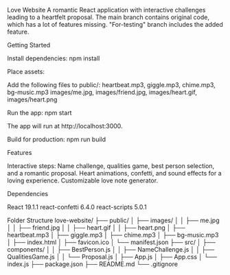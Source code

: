 Love Website
A romantic React application with interactive challenges leading to a heartfelt proposal.
The main branch contains original code, which has a lot of features missing. "For-testing" branch includes the added feature.

Getting Started

Install dependencies:
npm install


Place assets:

Add the following files to public/:
heartbeat.mp3, giggle.mp3, chime.mp3, bg-music.mp3
images/me.jpg, images/friend.jpg, images/heart.gif, images/heart.png




Run the app:
npm start

The app will run at http://localhost:3000.

Build for production:
npm run build



Features

Interactive steps: Name challenge, qualities game, best person selection, and a romantic proposal.
Heart animations, confetti, and sound effects for a loving experience.
Customizable love note generator.

Dependencies

React 19.1.1
react-confetti 6.4.0
react-scripts 5.0.1

Folder Structure
love-website/
├── public/
│   ├── images/
│   │   ├── me.jpg
│   │   ├── friend.jpg
│   │   ├── heart.gif
│   │   ├── heart.png
│   ├── heartbeat.mp3
│   ├── giggle.mp3
│   ├── chime.mp3
│   ├── bg-music.mp3
│   ├── index.html
│   ├── favicon.ico
│   └── manifest.json
├── src/
│   ├── components/
│   │   ├── BestPerson.js
│   │   ├── NameChallenge.js
│   │   ├── QualitiesGame.js
│   │   └── Proposal.js
│   ├── App.js
│   ├── App.css
│   └── index.js
├── package.json
├── README.md
└── .gitignore
